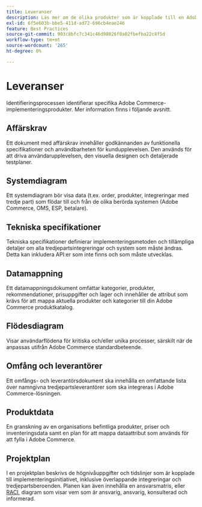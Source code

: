 ```yaml
---
title: Leveranser
description: Läs mer om de olika produkter som är kopplade till en Adobe Commerce-implementering.
exl-id: 6f5e603b-bbe5-411d-ad72-696cb4eae246
feature: Best Practices
source-git-commit: 903c8bfc7c341c46d98026f0a02fbefba22c8f5d
workflow-type: tm+mt
source-wordcount: '265'
ht-degree: 0%

---
```


# Leveranser

Identifieringsprocessen identifierar specifika Adobe Commerce-implementeringsprodukter. Mer information finns i följande avsnitt.

## Affärskrav

Ett dokument med affärskrav innehåller godkännanden av funktionella specifikationer och användbarheten för kundupplevelsen. Den används för att driva användarupplevelsen, den visuella designen och detaljerade testplaner.

## Systemdiagram

Ett systemdiagram bör visa data (t.ex. order, produkter, integreringar med tredje part) som flödar till och från de olika berörda systemen (Adobe Commerce, OMS, ESP, betalare).

## Tekniska specifikationer

Tekniska specifikationer definierar implementeringsmetoden och tillämpliga detaljer om alla tredjepartsintegreringar och system som måste ändras. Detta kan inkludera API:er som inte finns och som måste utvecklas.

## Datamappning

Ett datamappningsdokument omfattar kategorier, produkter, rekommendationer, prisuppgifter och lager och innehåller de attribut som krävs för att mappa aktuella produkter och kategorier till din Adobe Commerce produktkatalog.

## Flödesdiagram

Visar användarflödena för kritiska och/eller unika processer, särskilt när de anpassas utifrån Adobe Commerce standardbeteende.

## Omfång och leverantörer

Ett omfångs- och leverantörsdokument ska innehålla en omfattande lista över namngivna tredjepartsleverantörer som ska integreras i Adobe Commerce-lösningen.

## Produktdata

En granskning av en organisations befintliga produkter, priser och inventeringsdata samt en plan för att mappa dataattribut som används för att fylla i Adobe Commerce.

## Projektplan

I en projektplan beskrivs de högnivåuppgifter och tidslinjer som är kopplade till implementeringsinitiativet, inklusive överlappande integreringar och tredjepartsberoenden. Planen kan även innehålla en ansvarsmatris, eller [RACI](../planning/ownership.md), diagram som visar vem som är ansvarig, ansvarig, konsulterad och informerad.
